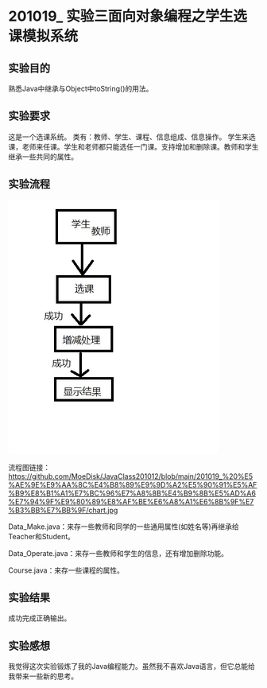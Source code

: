 # 201019_ 实验三面向对象编程之学生选课模拟系统

## 实验目的

熟悉Java中继承与Object中toString()的用法。

## 实验要求

这是一个选课系统。
类有：教师、学生、课程、信息组成、信息操作。
学生来选课，老师来任课。学生和老师都只能选任一门课。支持增加和删除课。教师和学生继承一些共同的属性。

## 实验流程

<img src="https://raw.githubusercontent.com/MoeDisk/JavaClass201012/main/201019_%20%E5%AE%9E%E9%AA%8C%E4%B8%89%E9%9D%A2%E5%90%91%E5%AF%B9%E8%B1%A1%E7%BC%96%E7%A8%8B%E4%B9%8B%E5%AD%A6%E7%94%9F%E9%80%89%E8%AF%BE%E6%A8%A1%E6%8B%9F%E7%B3%BB%E7%BB%9F/chart.jpg">

流程图链接：https://github.com/MoeDisk/JavaClass201012/blob/main/201019_%20%E5%AE%9E%E9%AA%8C%E4%B8%89%E9%9D%A2%E5%90%91%E5%AF%B9%E8%B1%A1%E7%BC%96%E7%A8%8B%E4%B9%8B%E5%AD%A6%E7%94%9F%E9%80%89%E8%AF%BE%E6%A8%A1%E6%8B%9F%E7%B3%BB%E7%BB%9F/chart.jpg

Data_Make.java：来存一些教师和同学的一些通用属性(如姓名等)再继承给Teacher和Student。

Data_Operate.java：来存一些教师和学生的信息，还有增加删除功能。

Course.java：来存一些课程的属性。

## 实验结果

成功完成正确输出。

## 实验感想

我觉得这次实验锻炼了我的Java编程能力。虽然我不喜欢Java语言，但它总能给我带来一些新的思考。
